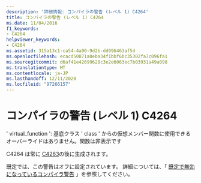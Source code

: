 ```yaml
---
description: '詳細情報: コンパイラの警告 (レベル 1) C4264'
title: コンパイラの警告 (レベル 1) C4264
ms.date: 11/04/2016
f1_keywords:
- C4264
helpviewer_keywords:
- C4264
ms.assetid: 315a13c1-ca54-4a90-9d2b-dd996463af5d
ms.openlocfilehash: ecacd50871a0eba34f1bbf6bc35302fa7c096fa1
ms.sourcegitcommit: d6af41e42699628c3e2e6063ec7b03931a49a098
ms.translationtype: MT
ms.contentlocale: ja-JP
ms.lasthandoff: 12/11/2020
ms.locfileid: "97266157"
---
```

# <a name="compiler-warning-level-1-c4264"></a>コンパイラの警告 (レベル 1) C4264

' virtual_function ': 基底クラス ' class ' からの仮想メンバー関数に使用できるオーバーライドはありません。関数は非表示です

C4264 は常に [C4263](../../error-messages/compiler-warnings/compiler-warning-level-4-c4263.md)の後に生成されます。

既定では、この警告はオフに設定されています。 詳細については、「 [既定で無効になっているコンパイラ警告](../../preprocessor/compiler-warnings-that-are-off-by-default.md) 」を参照してください。
